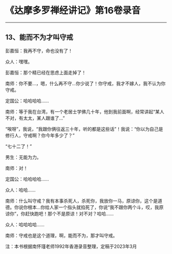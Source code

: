# 《达摩多罗禅经讲记》第16卷录音

------

## 13、能而不为才叫守戒

彭嘉恒：我再不守，命也没有了！

众人：嘿嘿。

彭嘉恒：那个精已经在思虑上面走掉了！

南师：你不要…，嗯，什么再不守…你少说了！你守戒，我才不嫁人，我不认为你守戒。

定国公：哈哈哈哈……

南师：等于我在台湾，有一个老居士学佛几十年，他到我前面啊，经常讲起“某人不对，有太太，某人跟谁了…”

“唉呀”，我说，“我跟你俩往返三十年，听的都是这些话”！我说：“你以为自己是修行人，守戒啊？你今年多少了？”

“七十二了！”

男生：无能为力。

南师：对！

定国公：哈哈哈哈……

众人：哈哈……

南师：什么叫守戒？我有本事杀死人，杀死你，我放你一马，原谅你，这个是道德。你说你根本…你给人家一个指头就掐死了，你说“我不跟你两个斗，哎，我原谅你”，你赶快跑吧！那个不是原谅！对不对？哈哈……

众人：哈哈哈哈……

南师：守戒也是这个道理，啊，能而不为，那才叫守戒。

注：本书根据南怀瑾老师1992年香港录音整理，定稿于2023年3月

